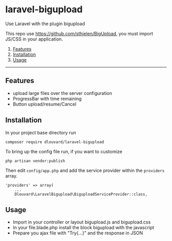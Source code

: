 # laravel-bigupload
Use Laravel with the plugin bigupload

This repo use https://github.com/sthielen/BigUpload, you must import JS/CSS in your application.

1. [Features](#features)
2. [Installation](#Installation)
3. [Usage](#Usage)

----

<a id="features"></a>
## Features
- upload large files over the server configuration 
- ProgressBar with time remaining
- Button upload/resume/Cancel

<a id="installation"></a>
## Installation

In your project base directory run

	composer require dlouvard/laravel-bigupload
	
To bring up the config file run, if you want to customize

	php artisan vendor:publish
	
Then edit `config/app.php` and add the service provider within the `providers` array.

	'providers' => array(
		...
		Dlouvard\LaravelBigupload\BiguploadServiceProvider::class,

<a id="usage"></a>
## Usage

- Import in your controller or layout bigupload.js and bigupload.css
- In your file.blade.php install the block bigupload with the javascript
- Prepare you ajax file with "Try{...}" and the response in JSON






